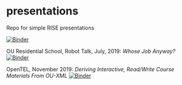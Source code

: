 # presentations
Repo for simple RISE presentations

[![Binder](https://mybinder.org/badge_logo.svg)](https://mybinder.org/v2/gh/psychemedia/presentations/master)


OU Residential School, Robot Talk, July, 2019: *Whose Job Anyway?* [![Binder](https://mybinder.org/badge_logo.svg)](https://mybinder.org/v2/gh/psychemedia/presentations/master?filepath=OU%20ResSchool%20-%20RobotJobs%2FOU%20Robot%20Talk%20-%20Whose%20Job%20Anyway%3F.md)

OpenTEL, November 2019: *Deriving Interactive, Read/Write Course Materials From OU-XML* [![Binder](https://mybinder.org/badge_logo.svg)](https://mybinder.org/v2/gh/psychemedia/presentations/master?filepath=openTEL_11_19%2Fopentel_nov_19.md)

